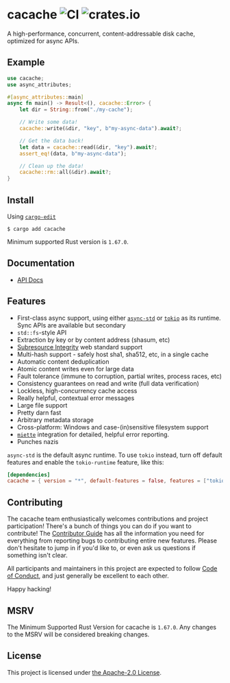 # cacache ![CI](https://github.com/zkat/cacache-rs/workflows/CI/badge.svg) ![crates.io](https://img.shields.io/crates/v/cacache.svg)

A high-performance, concurrent, content-addressable disk cache, optimized for async APIs.

## Example

```rust
use cacache;
use async_attributes;

#[async_attributes::main]
async fn main() -> Result<(), cacache::Error> {
    let dir = String::from("./my-cache");

    // Write some data!
    cacache::write(&dir, "key", b"my-async-data").await?;

    // Get the data back!
    let data = cacache::read(&dir, "key").await?;
    assert_eq!(data, b"my-async-data");

    // Clean up the data!
    cacache::rm::all(&dir).await?;
}
```

## Install

Using [`cargo-edit`](https://crates.io/crates/cargo-edit)

`$ cargo add cacache`

Minimum supported Rust version is `1.67.0`.

## Documentation

- [API Docs](https://docs.rs/cacache)

## Features

- First-class async support, using either [`async-std`](https://crates.io/crates/async-std) or [`tokio`](https://crates.io/crates/tokio) as its runtime. Sync APIs are available but secondary
- `std::fs`-style API
- Extraction by key or by content address (shasum, etc)
- [Subresource Integrity](#integrity) web standard support
- Multi-hash support - safely host sha1, sha512, etc, in a single cache
- Automatic content deduplication
- Atomic content writes even for large data
- Fault tolerance (immune to corruption, partial writes, process races, etc)
- Consistency guarantees on read and write (full data verification)
- Lockless, high-concurrency cache access
- Really helpful, contextual error messages
- Large file support
- Pretty darn fast
- Arbitrary metadata storage
- Cross-platform: Windows and case-(in)sensitive filesystem support
- [`miette`](https://crates.io/crates/miette) integration for detailed, helpful error reporting.
- Punches nazis

`async-std` is the default async runtime. To use `tokio` instead, turn off default features and enable the `tokio-runtime` feature, like this:

```toml
[dependencies]
cacache = { version = "*", default-features = false, features = ["tokio-runtime"] }
```

## Contributing

The cacache team enthusiastically welcomes contributions and project participation! There's a bunch of things you can do if you want to contribute! The [Contributor Guide](CONTRIBUTING.md) has all the information you need for everything from reporting bugs to contributing entire new features. Please don't hesitate to jump in if you'd like to, or even ask us questions if something isn't clear.

All participants and maintainers in this project are expected to follow [Code of Conduct](CODE_OF_CONDUCT.md), and just generally be excellent to each other.

Happy hacking!

## MSRV

The Minimum Supported Rust Version for cacache is `1.67.0`. Any changes to the
MSRV will be considered breaking changes.

## License

This project is licensed under [the Apache-2.0 License](LICENSE.md).
